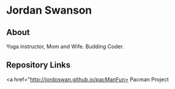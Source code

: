 # Jordan Swanson

## About
Yoga instructor, Mom and Wife. Budding Coder. 

## Repository Links
<a href="http://jordoswan.github.io/pacManFun> Pacman Project </a>
